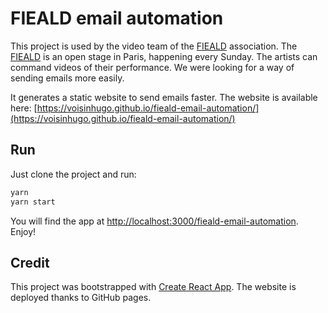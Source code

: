 # FIEALD email automation

This project is used by the video team of the [FIEALD](https://www.fieald.com/) association. The [FIEALD](https://www.fieald.com/) is an open stage in Paris, happening every Sunday. The artists can command videos of their performance. We were looking for a way of sending emails more easily.

It generates a static website to send emails faster. The website is available here: [https://voisinhugo.github.io/fieald-email-automation/](https://voisinhugo.github.io/fieald-email-automation/)

## Run

Just clone the project and run:

```sh
yarn
yarn start
```

You will find the app at [http://localhost:3000/fieald-email-automation](http://localhost:3000/fieald-email-automation). Enjoy!

## Credit

This project was bootstrapped with [Create React App](https://github.com/facebook/create-react-app).
The website is deployed thanks to GitHub pages.
